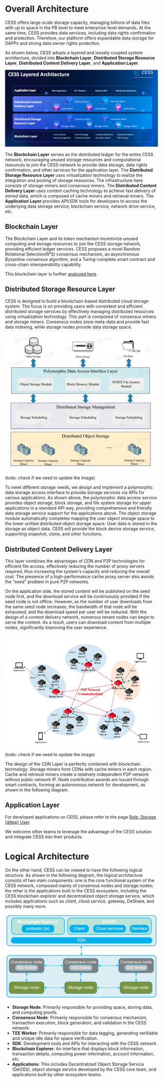# Overall Architecture

CESS offers large-scale storage capacity, managing billions of data files with up to space in the PB level to meet enterprise-level demands. At the same time, CESS provides data services, including data rights confirmation and protection. Therefore, our platform offers expandable data storage for DAPPs and strong data owner rights protection.

As shown below, CESS adopts a layered and loosely coupled system architecture, divided into **Blockchain Layer**, **Distributed Storage Resource Layer**, **Distributed Content Delivery Layer**, and **Application Layer**.

![CESS Layered Architecture](../assets/concepts/system-architecture/layered-system-architecture.png)

The **Blockchain Layer** serves as the distributed ledger for the entire CESS network, encouraging unused storage resources and computational resources to join the CESS network to provide data storage, data rights confirmation, and other services for the application layer. The **Distributed Storage Resource Layer** uses virtualization technology to realize the integration and pooling of storage resources. The infrastructure here consists of storage miners and consensus miners. The **Distributed Content Delivery Layer** uses content caching technology to achieve fast delivery of stored data, which is composed of cache miners and retrieval miners. The **Application Layer** provides API/SDK tools for developers to access the underlying data storage service, blockchain service, network drive service, etc.

## Blockchain Layer

The Blockchain Layer and its token mechanism incentivize unused computing and storage resources to join the CESS storage network, providing efficient ledger services. CESS proposes a novel Random Rotational Selection(R²S) consensus mechanism, an asynchronous Byzantine consensus algorithm, and a Turing-complete smart contract and cross-chain interoperability capability.

This blockchain layer is further [analyzed here](blockchain-arch.md).

## Distributed Storage Resource Layer

CESS is designed to build a blockchain-based distributed cloud storage system. The focus is on providing users with consistent and efficient distributed storage services by effectively managing distributed resources using virtualization technology. This part is composed of consensus miners and storage miners. Consensus nodes store meta-data and provide fast data indexing, while storage nodes provide data storage space.

![Distributed Storage Resource Layer](../assets/concepts/system-architecture/distributed-cloud-storage.png)

(todo: check if we need to update the image)

To meet different storage needs, we design and implement a polymorphic data storage access interface to provide storage services via APIs for various applications. As shown above, the polymorphic data access service provides object storage, block storage, and file system storage for upper applications in a standard API way, providing comprehensive and friendly data storage service support for the applications above. The object storage module automatically completes mapping the user object storage space to the lower unified distributed object storage space. User data is stored in the storage as object data. CESS will provide the block device storage service, supporting snapshot, clone, and other functions.

## Distributed Content Delivery Layer

This layer combines the advantages of CDN and P2P technologies for efficient file access, effectively reducing the number of proxy servers required, thus increasing the system's capacity and reducing the overall cost. The presence of a high-performance cache proxy server also avoids the "seed" problem in pure P2P networks.

On the application side, the stored content will be published on the seed node first, and the download service will be continuously provided if the seed node is not offline. However, as the number of user downloads from the same seed node increases, the bandwidth of that node will be exhausted, and the download speed per user will be reduced. With the design of a content delivery network, numerous tenant nodes can begin to serve the content. As a result, users can download content from multiple nodes, significantly improving the user experience.

![Distributed Content Delivery Layer](../assets/concepts/system-architecture/distributed-cdn.png)

(todo: check if we need to update the image)

The design of the CDN Layer is perfectly combined with blockchain technology. Storage miners form CDNs with cache miners in each region. Cache and retrieval miners create a relatively independent P2P network without public network IP. Node contribution awards are issued through smart contracts, forming an autonomous network for development, as shown in the following diagram.

## Application Layer

For developed applications on CESS, please refer to the page [Role: Storage (dApp) User](../user).

We welcome other teams to leverage the advantage of the CESS solution and integrate CESS into their products.

# Logical Architecture

On the other hand, CESS can be viewed to have the following logical structure. As shown in the following diagram, the logical architecture consists of two main components: one is the core functional system of the CESS network, composed mainly of consensus nodes and storage nodes; the other is the applications built in the CESS ecosystem, including the CESS blockchain explorer and decentralized object storage service, which includes applications such as client, cloud service, gateway, DeShare, and possibly many more.

![Logical Architecture](../assets/concepts/system-architecture/logical-structure.png)

- **Storage Node**: Primarily responsible for providing space, storing data, and computing proofs.
- **Consensus Node**: Primarily responsible for consensus mechanism, transaction execution, block generation, and validation in the CESS network.
- **TEE Worker**: Primarily responsible for data tagging, generating verifiable and unique idle data for space verification.
- **SDK**: Development tools and APIs for interacting with the CESS network.
- **Blockchain Explorer**: An interface that displays block information, transaction details, computing power information, account information, etc.
- **Applications**: This includes Decentralized Object Storage Service (DeOSS), object storage service developed by the CESS core team, and applications built by other ecosystem teams.
